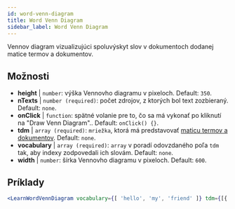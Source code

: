 ```yaml
---
id: word-venn-diagram
title: Word Venn Diagram
sidebar_label: Word Venn Diagram
---
```


Vennov diagram vizualizujúci spoluvýskyt slov v dokumentoch dodanej matice termov a dokumentov.

## Možnosti

* __height__ | `number`: výška Vennovho diagramu v pixeloch. Default: `350`.
* __nTexts__ | `number (required)`: počet zdrojov, z ktorých bol text zozbieraný. Default: `none`.
* __onClick__ | `function`: spätné volanie pre to, čo sa má vykonať po kliknutí na "Draw Venn Diagram".. Default: `onClick() {}`.
* __tdm__ | `array (required)`: `mriežka`, ktorá má predstavovať [maticu termov a dokumentov](https://en.wikipedia.org/wiki/Document-term_matrix). Default: `none`.
* __vocabulary__ | `array (required)`: `array` v poradí odovzdaného poľa `tdm` tak, aby indexy zodpovedali ich slovám. Default: `none`.
* __width__ | `number`: šírka Vennovho diagramu v pixeloch. Default: `600`.


## Príklady

```jsx live
<LearnWordVennDiagram vocabulary={[ 'hello', 'my', 'friend' ]} tdm={[{ "0": 1, "1": 1, "2": 1}, { "0": 1, "1": 0, "2": 1 }, { "0": 1, "1": 1, "2": 1}]} nTexts={2} />
```

